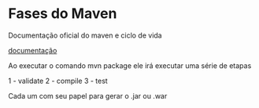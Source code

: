 # Fases do Maven

Documentação oficial do maven e ciclo de vida

[documentação](https://maven.apache.org/guides/introduction/introduction-to-the-lifecycle.html#:~:text=Maven%20is%20based%20around%20the%20central%20concept%20of%20a%20build%20lifecycle.&text=There%20are%20three%20built-in,of%20your%20project%27s%20site%20documentation.)

Ao executar o comando mvn package ele irá executar uma série de etapas

1 - validate
2 - compile
3 - test

Cada um com seu papel para gerar o .jar ou .war
